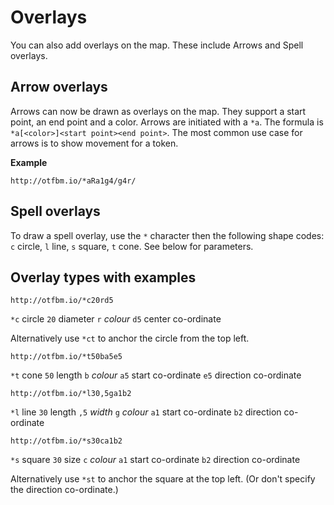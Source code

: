 # Overlays

You can also add overlays on the map.  These include Arrows and Spell overlays.

## Arrow overlays

Arrows can now be drawn as overlays on the map. They support a start point, an end point and a color. Arrows are initiated with a `*a`. The formula is `*a[<color>]<start point><end point>`. The most common use case for arrows is to show movement for a token.

**Example**

```
http://otfbm.io/*aRa1g4/g4r/
```

## Spell overlays

To draw a spell overlay, use the `*` character then the following shape codes: `c` circle, `l` line, `s` square, `t` cone. See below for parameters.

## Overlay types with examples

```
http://otfbm.io/*c20rd5
```
`*c` circle `20` diameter `r` _colour_ `d5` center co-ordinate  

Alternatively use `*ct` to anchor the circle from the top left.

```
http://otfbm.io/*t50ba5e5
```
`*t` cone `50` length `b` _colour_ `a5` start co-ordinate `e5` direction co-ordinate

```
http://otfbm.io/*l30,5ga1b2
```
`*l` line `30` length `,5` _width_ `g` _colour_ `a1` start co-ordinate `b2` direction co-ordinate

```
http://otfbm.io/*s30ca1b2
```
`*s` square `30` size `c` _colour_ `a1` start co-ordinate `b2` direction co-ordinate  

Alternatively use `*st` to anchor the square at the top left. (Or don't specify the direction co-ordinate.)
